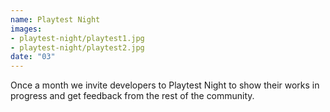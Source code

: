 ```yaml
---
name: Playtest Night
images:
- playtest-night/playtest1.jpg
- playtest-night/playtest2.jpg
date: "03"
---
```


Once a month we invite developers to Playtest Night to show their works in progress and get feedback from the rest of the community.